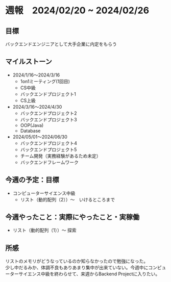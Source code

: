 
# 週報　2024/02/20 ~ 2024/02/26

## 目標
バックエンドエンジニアとして大手企業に内定をもらう

## マイルストーン
- 2024/1/16〜2024/3/16
    - 1on1ミーティング(1回目)
    - CS中級
    - バックエンドプロジェクト1
    - CS上級
- 2024/3/16〜2024/4/30
   - バックエンドプロジェクト2
   - バックエンドプロジェクト3
   - OOP(Java)
   - Database
- 2024/05/01〜2024/06/30
    - バックエンドプロジェクト4
    - バックエンドプロジェクト5
    - チーム開発（実務経験があるため未定）
    - バックエンドフレームワーク

## 今週の予定：目標
- コンピューターサイエンス中級
  - リスト（動的配列（2））〜　いけるところまで

## 今週やったこと：実際にやったこと・実稼働
- リスト（動的配列（1））〜 探索
    
## 所感
リストのメモリがどうなっているのか知らなかったので勉強になった。  
少し中だるみか、体調不良もありあまり集中が出来ていない。今週中にコンピューターサイエンス中級を終わらせて、来週からBackend Projectに入りたい。


